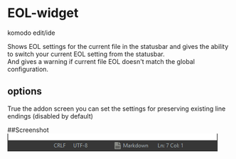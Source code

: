 # EOL-widget
komodo edit/ide

Shows EOL settings for the current file in the statusbar and gives the ability to switch your current EOL setting from the statusbar.  
And gives a warning if current file EOL doesn't match the global configuration.

## options
True the addon screen you can set the settings for preserving existing line endings (disabled by default)

##Screenshot
![screenshot](screenshot.png)
